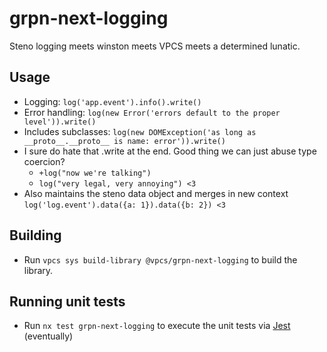 # grpn-next-logging

Steno logging meets winston meets VPCS meets a determined lunatic.

## Usage

- Logging: `log('app.event').info().write()`
- Error handling: `log(new Error('errors default to the proper level')).write()`
- Includes subclasses: `log(new DOMException('as long as __proto__.__proto__ is name: error')).write()`
- I sure do hate that .write at the end. Good thing we can just abuse type coercion?
  - `+log("now we're talking")`
  - `log("very legal, very annoying") <3 `
- Also maintains the steno data object and merges in new context `log('log.event').data({a: 1}).data({b: 2}) <3`

## Building

- Run `vpcs sys build-library @vpcs/grpn-next-logging` to build the library.

## Running unit tests

- Run `nx test grpn-next-logging` to execute the unit tests via [Jest](https://jestjs.io) (eventually)
